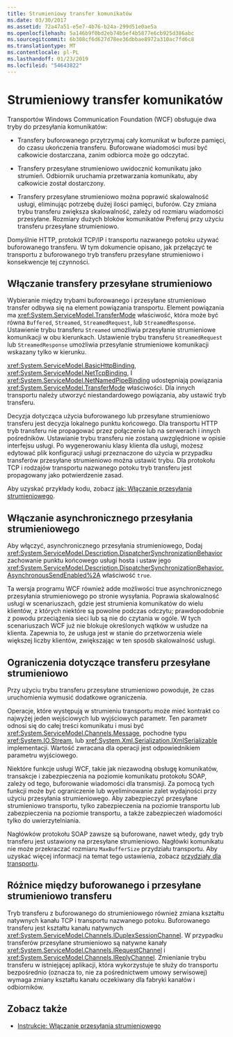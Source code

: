 ```yaml
---
title: Strumieniowy transfer komunikatów
ms.date: 03/30/2017
ms.assetid: 72a47a51-e5e7-4b76-b24a-299d51e0ae5a
ms.openlocfilehash: 5a146b9f0bd2eb74b5ef4b5877e6cb925d386abc
ms.sourcegitcommit: 6b308cf6d627d78ee36dbbae8972a310ac7fd6c8
ms.translationtype: MT
ms.contentlocale: pl-PL
ms.lasthandoff: 01/23/2019
ms.locfileid: "54643822"
---
```

# <a name="streaming-message-transfer"></a>Strumieniowy transfer komunikatów
Transportów Windows Communication Foundation (WCF) obsługuje dwa tryby do przesyłania komunikatów:  
  
-   Transfery buforowanego przytrzymaj cały komunikat w buforze pamięci, do czasu ukończenia transferu. Buforowane wiadomości musi być całkowicie dostarczana, zanim odbiorca może go odczytać.  
  
-   Transfery przesyłane strumieniowo uwidocznić komunikatu jako strumień. Odbiornik uruchamia przetwarzania komunikatu, aby całkowicie został dostarczony.  
  
-   Transfery przesyłane strumieniowo można poprawić skalowalność usługi, eliminując potrzebę dużej ilości pamięci, buforów. Czy zmiana trybu transferu zwiększa skalowalność, zależy od rozmiaru wiadomości przesyłane. Rozmiary dużych bloków komunikatów Preferuj przy użyciu transferu przesyłane strumieniowo.  
  
 Domyślnie HTTP, protokół TCP/IP i transportu nazwanego potoku używać buforowanego transferu. W tym dokumencie opisano, jak przełączyć te transportu z buforowanego tryb transferu przesyłane strumieniowo i konsekwencje tej czynności.  
  
## <a name="enabling-streamed-transfers"></a>Włączanie transfery przesyłane strumieniowo  
 Wybieranie między trybami buforowanego i przesyłane strumieniowo transfer odbywa się na element powiązania transportu. Element powiązania ma <xref:System.ServiceModel.TransferMode> właściwość, która może być równa `Buffered`, `Streamed`, `StreamedRequest`, lub `StreamedResponse`. Ustawienie trybu transferu `Streamed` umożliwia przesyłanie strumieniowe komunikacji w obu kierunkach. Ustawienie trybu transferu `StreamedRequest` lub `StreamedResponse` umożliwia przesyłanie strumieniowe komunikacji wskazany tylko w kierunku.  
  
 <xref:System.ServiceModel.BasicHttpBinding>, <xref:System.ServiceModel.NetTcpBinding>, I <xref:System.ServiceModel.NetNamedPipeBinding> udostępniają powiązania <xref:System.ServiceModel.TransferMode> właściwości. Dla innych transportu należy utworzyć niestandardowego powiązania, aby ustawić tryb transferu.  
  
 Decyzja dotycząca użycia buforowanego lub przesyłane strumieniowo transferu jest decyzja lokalnego punktu końcowego. Dla transportu HTTP tryb transferu nie propagować przez połączenie lub na serwerach i innych pośredników. Ustawianie trybu transferu nie zostaną uwzględnione w opisie interfejsu usługi. Po wygenerowaniu klasy klienta dla usługi, możesz edytować plik konfiguracji usługi przeznaczone do użycia w przypadku transferów przesyłane strumieniowo można ustawić trybu. Dla protokołu TCP i rodzajów transportu nazwanego potoku tryb transferu jest propagowany jako potwierdzenie zasad.  
  
 Aby uzyskać przykłady kodu, zobacz [jak: Włączanie przesyłania strumieniowego](../../../../docs/framework/wcf/feature-details/how-to-enable-streaming.md).  
  
## <a name="enabling-asynchronous-streaming"></a>Włączanie asynchronicznego przesyłania strumieniowego  
 Aby włączyć, asynchronicznego przesyłania strumieniowego, Dodaj <xref:System.ServiceModel.Description.DispatcherSynchronizationBehavior> zachowanie punktu końcowego usługi hosta i ustaw jego <xref:System.ServiceModel.Description.DispatcherSynchronizationBehavior.AsynchronousSendEnabled%2A> właściwość `true`.  
  
 Ta wersja programu WCF również adde możliwości true asynchronicznego przesyłania strumieniowego po stronie wysyłania. Poprawia skalowalność usługi w scenariuszach, gdzie jest strumienia komunikatów do wielu klientów, z których niektóre są powolne podczas odczytu; prawdopodobnie z powodu przeciążenia sieci lub są nie do czytania w ogóle. W tych scenariuszach WCF już nie blokuje określonych wątków w usłudze na klienta. Zapewnia to, że usługa jest w stanie do przetworzenia wiele większej liczby klientów, zwiększając w ten sposób skalowalność usługi.  
  
## <a name="restrictions-on-streamed-transfers"></a>Ograniczenia dotyczące transferu przesyłane strumieniowo  
 Przy użyciu trybu transferu przesyłane strumieniowo powoduje, że czas uruchomienia wymusić dodatkowe ograniczenia.  
  
 Operacje, które występują w strumieniu transportu może mieć kontrakt co najwyżej jeden wejściowych lub wyjściowych parametr. Ten parametr odnosi się do całej treści komunikatu i musi być <xref:System.ServiceModel.Channels.Message>, pochodne typu <xref:System.IO.Stream>, lub <xref:System.Xml.Serialization.IXmlSerializable> implementacji. Wartość zwracana dla operacji jest odpowiednikiem parametru wyjściowego.  
  
 Niektóre funkcje usługi WCF, takie jak niezawodną obsługę komunikatów, transakcje i zabezpieczenia na poziomie komunikatu protokołu SOAP, zależy od tego, buforowanie wiadomości dla transmisji. Za pomocą tych funkcji może być ograniczenie lub wyeliminowanie zalet wydajności przy użyciu przesyłania strumieniowego. Aby zabezpieczyć przesyłane strumieniowo transportu, tylko zabezpieczenia na poziomie transportu lub zabezpieczenia na poziomie transportu, a także zabezpieczeń wiadomości tylko do uwierzytelniania.  
  
 Nagłówków protokołu SOAP zawsze są buforowane, nawet wtedy, gdy tryb transferu jest ustawiony na przesyłane strumieniowo. Nagłówki komunikatu nie może przekraczać rozmiaru `MaxBufferSize` przydziału transportu. Aby uzyskać więcej informacji na temat tego ustawienia, zobacz [przydziały dla transportu](../../../../docs/framework/wcf/feature-details/transport-quotas.md).  
  
## <a name="differences-between-buffered-and-streamed-transfers"></a>Różnice między buforowanego i przesyłane strumieniowo transferu  
 Tryb transferu z buforowanego do strumieniowego również zmiana kształtu natywnych kanału TCP i transportu nazwanego potoku. Buforowanego transferu jest kształtu kanału natywnych <xref:System.ServiceModel.Channels.IDuplexSessionChannel>. W przypadku transferów przesyłane strumieniowo są natywne kanały <xref:System.ServiceModel.Channels.IRequestChannel> i <xref:System.ServiceModel.Channels.IReplyChannel>. Zmienianie trybu transferu w istniejącej aplikacji, która wykorzystuje te służy do transportu bezpośrednio (oznacza to, nie za pośrednictwem umowy serwisowej) wymaga zmiany kształtu kanału oczekiwany dla fabryki kanałów i odbiorników.  
  
## <a name="see-also"></a>Zobacz także
- [Instrukcje: Włączanie przesyłania strumieniowego](../../../../docs/framework/wcf/feature-details/how-to-enable-streaming.md)

